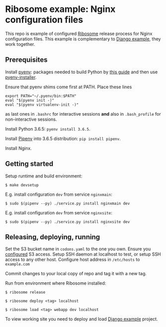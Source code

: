 
# Ribosome example: Nginx configuration files

This repo is example of configured [Ribosome](https://github.com/alexandervpetrov/ribosome)
release process for Nginx configuration files.
This example is complementary to [Django example](https://github.com/alexandervpetrov/ribosome-example-django),
they work together.


## Prerequisites

Install [pyenv](https://github.com/pyenv/pyenv):
packages needed to build Python by [this guide](https://askubuntu.com/a/865644)
and then use [pyenv-installer](https://github.com/pyenv/pyenv-installer#installation--update--uninstallation).

Ensure that pyenv shims come first at PATH.
Place these lines

    export PATH="~/.pyenv/bin:$PATH"
    eval "$(pyenv init -)"
    eval "$(pyenv virtualenv-init -)"

as last ones in `.bashrc` for interactive sessions **and**
also in `.bash_profile` for non-interactive sessions.

Install Python 3.6.5: `pyenv install 3.6.5`.

Install [Pipenv](https://github.com/pypa/pipenv)
into 3.6.5 distribution: `pip install pipenv`.

Install Nginx.


## Getting started

Setup runtime and build environment:

    $ make devsetup

E.g. install configuration `dev` from service `nginxmain`:

    $ sudo $(pipenv --py) ./service.py install nginxmain dev

E.g. install configuration `dev` from service `nginxsite`:

    $ sudo $(pipenv --py) ./service.py install nginxsite dev


## Releasing, deploying, running

Set the S3 bucket name in `codons.yaml` to the one you own.
Ensure you [configured](https://boto3.readthedocs.io/en/latest/guide/quickstart.html#configuration) S3 access.
Setup SSH daemon at localhost to test, or setup SSH access to any other host.
Configure host address in `/etc/hosts` to `example.com`

Commit changes to your local copy of repo and tag it with a new tag.

Run from environment where Ribosome installed:

    $ ribosome release

    $ ribosome deploy <tag> localhost

    $ ribosome load <tag> webapp dev localhost

To view working site you need to deploy and load
[Django example](https://github.com/alexandervpetrov/ribosome-example-django) project.
